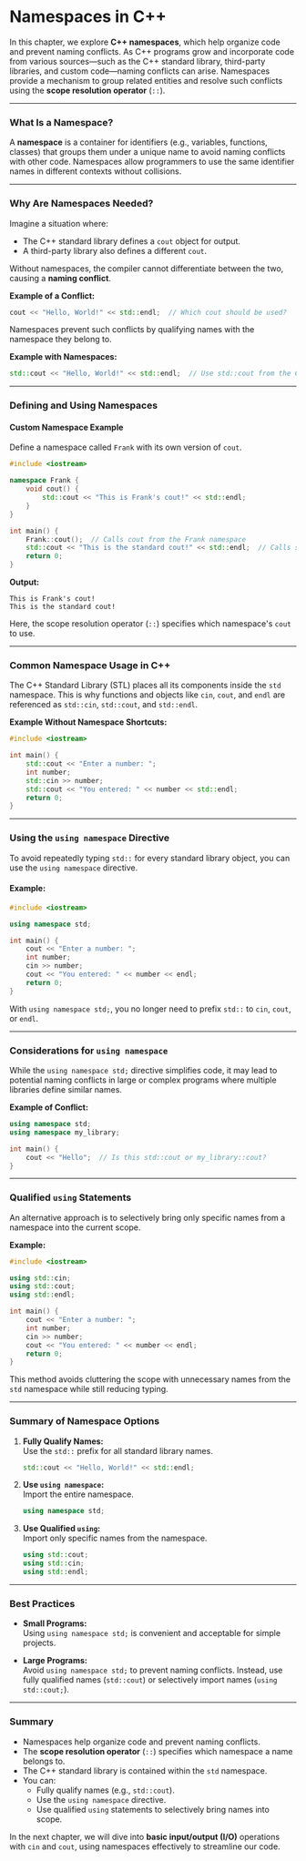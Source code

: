 # Namespaces in C++

In this chapter, we explore **C++ namespaces**, which help organize code and prevent naming conflicts. As C++ programs grow and incorporate code from various sources—such as the C++ standard library, third-party libraries, and custom code—naming conflicts can arise. Namespaces provide a mechanism to group related entities and resolve such conflicts using the **scope resolution operator** (`::`).

---

### **What Is a Namespace?**

A **namespace** is a container for identifiers (e.g., variables, functions, classes) that groups them under a unique name to avoid naming conflicts with other code. Namespaces allow programmers to use the same identifier names in different contexts without collisions.

---

### **Why Are Namespaces Needed?**

Imagine a situation where:
- The C++ standard library defines a `cout` object for output.
- A third-party library also defines a different `cout`.

Without namespaces, the compiler cannot differentiate between the two, causing a **naming conflict**.

**Example of a Conflict:**
```cpp
cout << "Hello, World!" << std::endl;  // Which cout should be used?
```

Namespaces prevent such conflicts by qualifying names with the namespace they belong to.

**Example with Namespaces:**
```cpp
std::cout << "Hello, World!" << std::endl;  // Use std::cout from the C++ standard library
```

---

### **Defining and Using Namespaces**

#### **Custom Namespace Example**

Define a namespace called `Frank` with its own version of `cout`.

```cpp
#include <iostream>

namespace Frank {
    void cout() {
        std::cout << "This is Frank's cout!" << std::endl;
    }
}

int main() {
    Frank::cout();  // Calls cout from the Frank namespace
    std::cout << "This is the standard cout!" << std::endl;  // Calls std::cout
    return 0;
}
```

**Output:**
```
This is Frank's cout!
This is the standard cout!
```

Here, the scope resolution operator (`::`) specifies which namespace's `cout` to use.

---

### **Common Namespace Usage in C++**

The C++ Standard Library (STL) places all its components inside the `std` namespace. This is why functions and objects like `cin`, `cout`, and `endl` are referenced as `std::cin`, `std::cout`, and `std::endl`.

**Example Without Namespace Shortcuts:**
```cpp
#include <iostream>

int main() {
    std::cout << "Enter a number: ";
    int number;
    std::cin >> number;
    std::cout << "You entered: " << number << std::endl;
    return 0;
}
```

---

### **Using the `using namespace` Directive**

To avoid repeatedly typing `std::` for every standard library object, you can use the `using namespace` directive.

#### **Example:**
```cpp
#include <iostream>

using namespace std;

int main() {
    cout << "Enter a number: ";
    int number;
    cin >> number;
    cout << "You entered: " << number << endl;
    return 0;
}
```

With `using namespace std;`, you no longer need to prefix `std::` to `cin`, `cout`, or `endl`.

---

### **Considerations for `using namespace`**

While the `using namespace std;` directive simplifies code, it may lead to potential naming conflicts in large or complex programs where multiple libraries define similar names.

**Example of Conflict:**
```cpp
using namespace std;
using namespace my_library;

int main() {
    cout << "Hello";  // Is this std::cout or my_library::cout?
}
```

---

### **Qualified `using` Statements**

An alternative approach is to selectively bring only specific names from a namespace into the current scope.

**Example:**
```cpp
#include <iostream>

using std::cin;
using std::cout;
using std::endl;

int main() {
    cout << "Enter a number: ";
    int number;
    cin >> number;
    cout << "You entered: " << number << endl;
    return 0;
}
```

This method avoids cluttering the scope with unnecessary names from the `std` namespace while still reducing typing.

---

### **Summary of Namespace Options**

1. **Fully Qualify Names:**  
   Use the `std::` prefix for all standard library names.
   ```cpp
   std::cout << "Hello, World!" << std::endl;
   ```

2. **Use `using namespace`:**  
   Import the entire namespace.
   ```cpp
   using namespace std;
   ```

3. **Use Qualified `using`:**  
   Import only specific names from the namespace.
   ```cpp
   using std::cout;
   using std::cin;
   using std::endl;
   ```

---

### **Best Practices**

- **Small Programs:**  
  Using `using namespace std;` is convenient and acceptable for simple projects.

- **Large Programs:**  
  Avoid `using namespace std;` to prevent naming conflicts. Instead, use fully qualified names (`std::cout`) or selectively import names (`using std::cout;`).

---

### **Summary**

- Namespaces help organize code and prevent naming conflicts.
- The **scope resolution operator** (`::`) specifies which namespace a name belongs to.
- The C++ standard library is contained within the `std` namespace.
- You can:
  - Fully qualify names (e.g., `std::cout`).
  - Use the `using namespace` directive.
  - Use qualified `using` statements to selectively bring names into scope.

In the next chapter, we will dive into **basic input/output (I/O)** operations with `cin` and `cout`, using namespaces effectively to streamline our code.